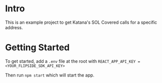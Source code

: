 # Intro

This is an example project to get Katana's SOL Covered calls for a specific address.

# Getting Started
To get started, add a `.env` file at the root with `REACT_APP_API_KEY = <YOUR_FLIPSIDE_SDK_API_KEY>`

Then run `npm start` which will start the app.